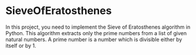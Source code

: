 # SieveOfEratosthenes
In this project, you need to implement the Sieve of Eratosthenes algorithm in Python. This algorithm extracts only the prime numbers from a list of given natural numbers.  A prime number is a number which is divisible either by itself or by 1.
